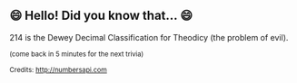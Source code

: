 ## 😄 Hello! Did you know that... 😄
214 is the Dewey Decimal Classification for Theodicy (the problem of evil).

<sup>(come back in 5 minutes for the next trivia)</sup>


<sup>Credits: http://numbersapi.com</sup>
